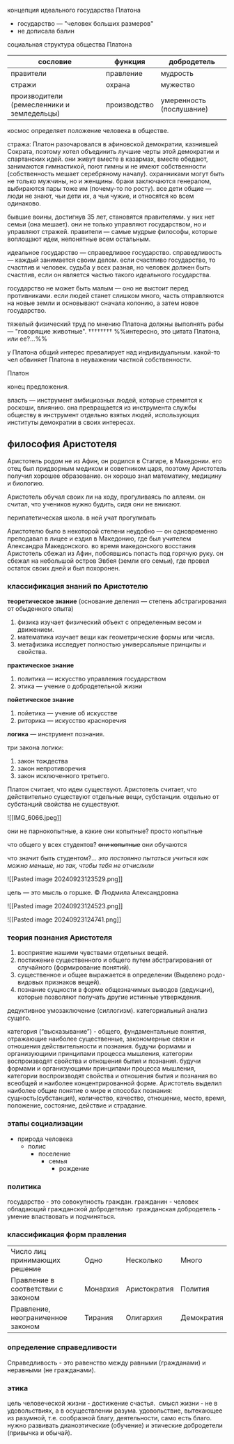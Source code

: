 концепция идеального государства Платона

- государство — "человек больших размеров"
- не дописала балин

социальная структура общества Платона

| сословие                                   | функция      | добродетель              |
| ------------------------------------------ | ------------ | ------------------------ |
| правители                                  | правление    | мудрость                 |
| стражи                                     | охрана       | мужество                 |
| производители (ремесленники и земледельцы) | производство | умеренность (послушание) |

космос определяет положение человека в обществе. 

стража:
Платон разочаровался в афиновской демократии, казнившей Сократа, поэтому хотел объединить лучшие черты этой демократии и спартанских идей. они живут вместе в казармах, вместе обедают, занимаются гимнастикой, поют гимны и не имеют собственности (собственность мешает серебряному началу). охранниками могут быть не только мужчины, но и женщины. браки заключаются генералом, выбираются пары тоже им (почему-то по росту). все дети общие — люди не знают, чьи дети их, а чьи чужие, и относятся ко всем одинаково. 

бывшие воины, достигнув 35 лет, становятся правителями. у них нет семьи (она мешает). они не только управляют государством, но и управляют стражей. правители — самые мудрые философы, которые воплощают идеи, непонятные всем остальным. 

идеальное государство — справедливое государство. справедливость — каждый занимается своим делом. если счастливо государство, то счастлив и человек. судьба у всех разная, но человек должен быть счастлив, если он является частью такого идеального государства. 

государство не может быть малым — оно не выстоит перед противниками. если людей станет слишком много, часть отправляются на новые земли и основывают сначала колонию, а затем новое государство. 

тяжелый физический труд по мнению Платона должны выполнять рабы — "говорящие животные". ††††††††
%%интересно, это цитата Платона, или ее?…%%

у Платона общий интерес превалирует над индивидуальным. какой-то чел обвиняет Платона в неуважении частной собственности. 

Платон 

конец предложения. 



власть — инструмент амбициозных людей, которые стремятся к роскоши, влиянию. она превращается из инструмента службы обществу в инструмент отдельно взятых людей, использующих институты демократии в своих интересах. 



## философия Аристотеля

Аристотель родом не из Афин, он родился в Стагире, в Македонии. его отец был придворным медиком и советником царя, поэтому Аристотель получил хорошее образование. он хорошо знал математику, медицину и биологию. 

Аристотель обучал своих ли на ходу, прогуливаясь по аллеям. он считал, что учеников нужно будить, сидя они не вникают.

перипатетическая школа. в ней учат прогуливать

Аристотелю было в некоторой степени неудобно — он одновременно преподавал в лицее и ездил в Македонию, где был учителем Александра Македонского. во время македонского восстания Аристотель сбежал из Афин, побоявшись попасть под горячую руку. он сбежал на небольшой остров Эвбея (земли его семьи), где провел остаток своих дней и был похоронен. 

### классификация знаний по Аристотелю

**теоретическое знание** (основание деления — степень абстрагирования от обыденного опыта)

1. физика изучает физический объект с определенным весом и движением. 
2. математика изучает вещи как геометрические формы или числа. 
3. метафизика исследует полностью универсальные принципы и свойства. 

**практическое знание**

1. политика — искусство управления государством
2. этика — учение о добродетельной жизни

**пойетическое знание** 

1. пойетика — учение об искусстве
2. риторика — искусство красноречия

**логика** — инструмент познания. 

три закона логики:

1. закон тождества
2. закон непротиворечия
3. закон исключенного третьего. 

Платон считает, что идеи существуют. Аристотель считает, что действительно существуют отдельные вещи, субстанции. отдельно от субстанций свойства не существуют. 

![[IMG_6066.jpeg]]

они не парнокопытные, а какие они копытные? просто копытные

что общего у всех студентов? ~~они копытные~~ они обучаются

что значит быть студентом?… *это постоянно пытаться учиться как можно меньше, но так, чтобы тебя не отчислили*

![[Pasted image 20240923123529.png]]


цель — это мысль о горшке. 
© Людмила Александровна

![[Pasted image 20240923124523.png]]

![[Pasted image 20240923124741.png]]

### теория познания Аристотеля

1. восприятие нашими чувствами отдельных вещей.
2. постижение существенного и общего путем абстрагирования от случайного (формирование понятий).
3. существенное и общее выражается в определении (Выделено родо-видовых признаков вещей).
4. познание сущности в форме общезначимых выводов (дедукции), которые позволяют получать другие истинные утверждения.

дедуктивное умозаключение (силлогизм). категориальный анализ сущего.

категория (“высказывание”) - общего, фундаментальные понятия, отражающие наиболее существенные, закономерные связи и отношения действительности и познания. будучи формами и организующими принципами процесса мышления, категории воспроизводят свойства и отношения бытия и познания. будучи формами и организующими принципами процесса мышления, категории воспроизводят свойства и отношения бытия и познания во всеобщей и наиболее концентрированной форме. Аристотель выделил наиболее общие понятие о мире и способах познания: сущность(субстанция), количество, качество, отношение, место, время, положение, состояние, действие и страдание.

### этапы социализации
- природа человека
	- полис
		- поселение  
			- семья  
				- рождение 
### политика
государство - это совокупность граждан.
гражданин - человек обладающий гражданской добродетелью 
гражданская добродетель - умение властвовать и подчиняться.

### классификация форм правления

|   |   |   |   |
|---|---|---|---|
|Число лиц принимающих решение|Одно|Несколько|Много|
|Правление в соответствии с законом|Монархия|Аристократия|Полития|
|Правление, неограниченное законом|Тирания|Олигархия|Демократия|
### определение справедливости
Справедливость - это равенство между равными (гражданами) и неравными (не гражданами).

### этика
цель человеческой жизни - достижение счастья. 
смысл жизни - не в удовольствиях, а в осуществлении разума. удовольствие, вытекающее из разумной, т.е. сообразной благу, деятельности, само есть благо. нужно развивать дианоэтические (обучение) и этические добродетели (привычка и обычай).